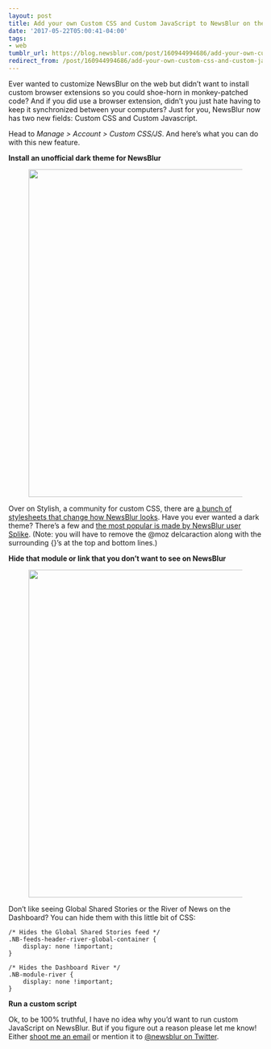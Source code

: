 ```yaml
---
layout: post
title: Add your own Custom CSS and Custom JavaScript to NewsBlur on the web
date: '2017-05-22T05:00:41-04:00'
tags:
- web
tumblr_url: https://blog.newsblur.com/post/160944994686/add-your-own-custom-css-and-custom-javascript-to
redirect_from: /post/160944994686/add-your-own-custom-css-and-custom-javascript-to/
---
```

Ever wanted to customize NewsBlur on the web but didn’t want to install custom browser extensions so you could shoe-horn in monkey-patched code? And if you did use a browser extension, didn’t you just hate having to keep it synchronized between your computers? Just for you, NewsBlur now has two new fields: Custom CSS and Custom Javascript.

Head to _Manage \> Account \> Custom CSS/JS_. And here’s what you can do with this new feature.

**Install an unofficial dark theme for NewsBlur**

<figure class="tmblr-full" data-orig-height="960" data-orig-width="1098" data-orig-src="https://userstyles.org/style_screenshots/124890_after.png"><img style="width: 650px;" data-orig-height="960" data-orig-width="1098" src="https://userstyles.org/style_screenshots/124890_after.png"></figure>

Over on Stylish, a community for custom CSS, there are [a bunch of stylesheets that change how NewsBlur looks](https://userstyles.org/styles/browse?search_terms=newsblur). Have you ever wanted a dark theme? There’s a few and [the most popular is made by NewsBlur user Splike](https://userstyles.org/styles/124890/newsblur-dark-theme-by-splike). (Note: you will have to remove the @moz delcaraction along with the surrounding {}’s at the top and bottom lines.)

**Hide that module or link that you don’t want to see on NewsBlur**

<figure class="tmblr-full" data-orig-height="1033" data-orig-width="1300" data-orig-src="https://s3.amazonaws.com/static.newsblur.com/blog/custom-css.png"><img style="width: 650px;" data-orig-height="1033" data-orig-width="1300" src="https://s3.amazonaws.com/static.newsblur.com/blog/custom-css.png"></figure>

Don’t like seeing Global Shared Stories or the River of News on the Dashboard? You can hide them with this little bit of CSS:

    /* Hides the Global Shared Stories feed */
    .NB-feeds-header-river-global-container { 
        display: none !important; 
    }
    
    /* Hides the Dashboard River */
    .NB-module-river {
        display: none !important;
    }

**Run a custom script**

Ok, to be 100% truthful, I have no idea why you’d want to run custom JavaScript on NewsBlur. But if you figure out a reason please let me know! Either [shoot me an email](http://samuel@newsblur.com) or mention it to [@newsblur on Twitter](https://twitter.com/newsblur).

